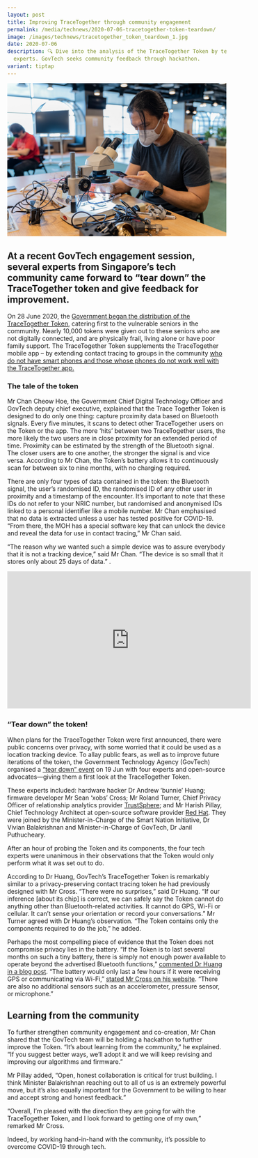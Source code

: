 ```yaml
---
layout: post
title: Improving TraceTogether through community engagement
permalink: /media/technews/2020-07-06-tracetogether-token-teardown/
image: /images/technews/tracetogether_token_teardown_1.jpg
date: 2020-07-06
description: 🔍 Dive into the analysis of the TraceTogether Token by tech
  experts. GovTech seeks community feedback through hackathon.
variant: tiptap
---
```

![Improving TraceTogether through community engagement](/images/technews/tracetogethertokenteardown1.jpg)

At a recent GovTech engagement session, several experts from Singapore’s tech community came forward to “tear down” the TraceTogether token and give feedback for improvement. 
---

On 28 June 2020, the [Government began the distribution of the TraceTogether Token](https://www.sgpc.gov.sg/sgpcmedia/media_releases/sndgo/press_release/P-20200628-2/attachment/Media%20Release%20-%20Seniors%20to%20receive%20first%20batch%20of%20TraceTogether%20Tokens%2028062020.pdf), catering first to the vulnerable seniors in the community. Nearly 10,000 tokens were given out to these seniors who are not digitally connected, and are physically frail, living alone or have poor family support. The TraceTogether Token supplements the TraceTogether mobile app – by extending contact tracing to groups in the community [who do not have smart phones and those whose phones do not work well with the TraceTogether app.](https://www.tech.gov.sg/media/technews/two-reasons-why-singapore-sticking-with-tracetogether-protocol)  

### **The tale of the token**

Mr Chan Cheow Hoe, the Government Chief Digital Technology Officer and GovTech deputy chief executive, explained that the Trace Together Token is designed to do only one thing: capture proximity data based on Bluetooth signals. Every five minutes, it scans to detect other TraceTogether users on the Token or the app. The more ‘hits’ between two TraceTogether users, the more likely the two users are in close proximity for an extended period of time. Proximity can be estimated by the strength of the Bluetooth signal. The closer users are to one another, the stronger the signal is and vice versa. According to Mr Chan, the Token’s battery allows it to continuously scan for between six to nine months, with no charging required.

There are only four types of data contained in the token: the Bluetooth signal, the user’s randomised ID, the randomised ID of any other user in proximity and a timestamp of the encounter. It’s important to note that these IDs do not refer to your NRIC number, but randomised and anonymised IDs linked to a personal identifier like a mobile number. Mr Chan emphasised that no data is extracted unless a user has tested positive for COVID-19. “From there, the MOH has a special software key that can unlock the device and reveal the data for use in contact tracing,” Mr Chan said. 

“The reason why we wanted such a simple device was to assure everybody that it is not a tracking device,” said Mr Chan. “The device is so small that it stores only about 25 days of data.” 
.

<iframe width="560" height="315" src="https://www.youtube.com/embed/Wg5qjUDQHgU" frameborder="0" allow="accelerometer; autoplay; encrypted-media; gyroscope; picture-in-picture" allowfullscreen=""></iframe>


### **“Tear down” the token!**

When plans for the TraceTogether Token were first announced, there were public concerns over privacy, with some worried that it could be used as a location tracking device. To allay public fears, as well as to improve future iterations of the token, the Government Technology Agency (GovTech) organised a [“tear down” event](https://www.facebook.com/Vivian.Balakrishnan.Sg/posts/10156902734466207?__xts__%5B0%5D=68.ARDZuC1cYDuUuW2xB6i5nlD4uievD9cO9tjnvyjenNKzCCFzEALdcjkLEOY-1VharDTcIGhBtZIkDd8gfaheJod7cZCXMkmCwdWuspyUmt4Bq1ovUggfTvNFanXjiQ16nby5wRME9dlTrxV-jcnjH07rUOigYJl11oqEcKtVBxTzUCziTR81_U9oXzGi7QoCs2xMW4675Iz4LVOJP7TI0VtMT-RTKT6sLxb1RIeAanRCcI50UPdpJQXdIyFcqHpYZEJkWjmuWVzSGStRzLYP8DRGun_jrxkriS_t4UcCK8CjX-buYFKAQFcbpztmIz86xTMOyW3lP33wo_7GMtwf53UkKhSPLfDIy4UxH_9zpci7IMh966INRN17JwkFjZfNZkBpLu3KqL8nHnBVCodU4TL_Tdjhc2EPxwD81XGVAeG7PBq3rj1eFPYTPx0RNwg4UPHqntcMNBp9pf0FhX8hczoaURVY4cd5B1YRJ2s6&amp;__tn__=H-R) on 19 Jun with four experts and open-source advocates—giving them a first look at the TraceTogether Token.  

These experts included: hardware hacker Dr Andrew ‘bunnie’ Huang; firmware developer Mr Sean ‘xobs’ Cross; Mr Roland Turner, Chief Privacy Officer of relationship analytics provider [TrustSphere](https://www.trustsphere.com/); and Mr Harish Pillay, Chief Technology Architect at open-source software provider [Red Hat](https://www.redhat.com/en). They were joined by the Minister-in-Charge of the Smart Nation Initiative, Dr Vivian Balakrishnan and Minister-in-Charge of GovTech, Dr Janil Puthucheary.

After an hour of probing the Token and its components, the four tech experts were unanimous in their observations that the Token would only perform what it was set out to do.

According to Dr Huang, GovTech’s TraceTogether Token is remarkably similar to a privacy-preserving contact tracing token he had previously designed with Mr Cross. “There were no surprises,” said Dr Huang. “If our inference [about its chip] is correct, we can safely say the Token cannot do anything other than Bluetooth-related activities. It cannot do GPS, Wi-Fi or cellular. It can’t sense your orientation or record your conversations.” Mr Turner agreed with Dr Huang’s observation. “The Token contains only the components required to do the job,” he added. 

Perhaps the most compelling piece of evidence that the Token does not compromise privacy lies in the battery. “If the Token is to last several months on such a tiny battery, there is simply not enough power available to operate beyond the advertised Bluetooth functions,” [commented Dr Huang in a blog post](https://www.bunniestudios.com/blog/?p=5820). “The battery would only last a few hours if it were receiving GPS or communicating via Wi-Fi,” [stated Mr Cross on his website](https://xobs.io/trace-together-token-teardown/). “There are also no additional sensors such as an accelerometer, pressure sensor, or microphone.”

## **Learning from the community** ##

To further strengthen community engagement and co-creation, Mr Chan shared that the GovTech team will be holding a hackathon to further improve the Token. “It’s about learning from the community,” he explained. “If you suggest better ways, we’ll adopt it and we will keep revising and improving our algorithms and firmware.” 

Mr Pillay added, “Open, honest collaboration is critical for trust building. I think Minister Balakrishnan reaching out to all of us is an extremely powerful move, but it’s also equally important for the Government to be willing to hear and accept strong and honest feedback.” 

“Overall, I’m pleased with the direction they are going for with the TraceTogether Token, and I look forward to getting one of my own,” remarked Mr Cross. 

Indeed, by working hand-in-hand with the community, it’s possible to overcome COVID-19 through tech.